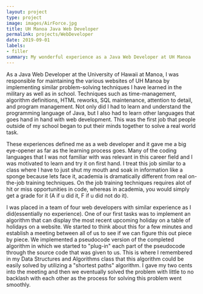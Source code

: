 ```yaml
---
layout: project
type: project
image: images/AirForce.jpg
title: UH Manoa Java Web Developer
permalink: projects/WebDeveloper
date: 2019-09-01
labels:
- filler
summary: My wonderful experience as a Java Web Developer at UH Manoa
---
```


As a Java Web Developer at the University of Hawaii at Manoa, I was responsible for maintaining the various websites of UH Manoa by implementing similar problem-solving techniques I have learned in the military as well as in school.  Techniques such as time-management, algorithm definitions, HTML reworks, SQL maintenance, attention to detail, and program management.  Not only did I had to learn and understand the programming language of Java, but I also had to learn other languages that goes hand in hand with web development.  This was the first job that people outside of my school began to put their minds together to solve a real world task.  

These experiences defined me as a web developer and it gave me a big eye-opener as far as the learning process goes.  Many of the coding languages that I was not familiar with was relevant in this career field and I was motivated to learn and try it on first hand.  I treat this job similar to a class where I have to just shut my mouth and soak in information like a sponge because lets face it,  academia is dramatically different from real on-the-job training techniques.  On the job training techniques requires alot of hit or miss opportunities in code, whereas in academia, you would simply get a grade for it (A if u did it, F if u did not do it).  

I was placed in a team of four web developers with similar experience as I did(essentially no experience).  One of our first tasks was to implement an algorithm that can display the most recent upcoming holiday on a table of holidays on a website.  We started to think about this for a few minutes and establish a meeting between all of us to see if we can figure this out piece by piece.  We implemented a pseudocode version of the completed algorithm in which we started to "plug-in" each part of the pseudocode through the source code that was given to us.  This is where I remembered in my Data Structures and Algorithms class that this algorithm could be easily solved by utilizing a "shortest paths" algorithm.  I gave my two cents into the meeting and then we eventually solved the problem with little to no backlash with each other as the process for solving this problem went smoothly.  

